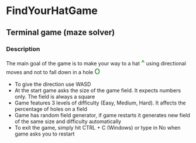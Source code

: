 # FindYourHatGame
## Terminal game (maze solver)

### Description

<p>
The main goal of the game is to make your way to a hat <span style="color: green; font-size: 20px">^</span> using directional moves and not to fall down in a hole <span style="color: green; font-size: 20px">O</span>

</p>

* To give the direction use WASD 
* At the start game asks the size of the game field. It expects numbers only. The field is always a square
* Game features 3 levels of difficulty (Easy, Medium, Hard). It affects the percentage of holes on a field
* Game has random field generator, if game restarts it generates new field of the same size and difficulty automatically
* To exit the game, simply hit CTRL + C (Windows) or type in No when game asks you to restart